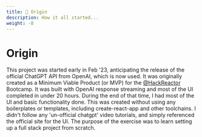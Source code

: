 ```yaml
---
title: 🧭 Origin
description: How it all started...
weight: -8
---
```

# Origin
   
   This project was started early in Feb '23, anticipating the release of the official ChatGPT API from OpenAI, which is now used. It was originally created as a Minimum Viable Product (or MVP) for the [@HackReactor](https://github.com/hackreactor/) Bootcamp. It was built with OpenAI response streaming and most of the UI completed in under 20 hours. During the end of that time, I had most of the UI and basic functionality done. This was created without using any boilerplates or templates, including create-react-app and other toolchains. I didn't follow any 'un-official chatgpt' video tutorials, and simply referenced the official site for the UI. The purpose of the exercise was to learn setting up a full stack project from scratch.

